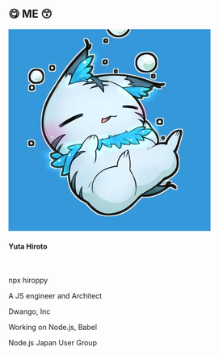<!-- background: profile -->

## 😋 ME 😙

<div class="profile">
  <img src="../images/profile.jpg" alt="profile" class="profile-avatar">
  <h4 class="profile-name">Yuta Hiroto</h4>
  <br />
  <div class="sns-list">
    <a href="https://twitter.com/about_hiroppy" target="_blank">
      <i class="fa fa-fw fa-twitter"></i>
    </a>
    <a href="https://github.com/hiroppy" target="_blank">
      <i class="fa fa-fw fa-github"></i>
    </a>
    <a href="https://hiroppy.me" target="_blank">
      <i class="fa fa-fw fa-home"></i>
    </a>
  </div>
  <p>npx hiroppy</p>
  <div class="profile-info">
    <div class="profile-left">
      <p>A JS engineer and Architect</p>
      <p>Dwango, Inc</p>
    </div>
    <div class="profile-right">
      <p>Working on Node.js, Babel</p>
      <p>Node.js Japan User Group</p>
    </div>
  </div>
</div>

<!-- note
Dwango: 2015/04 - 2017/05
Mercari: 2017/06 - 2017/12/15
Dwango: 2017/12/16 -
-->
